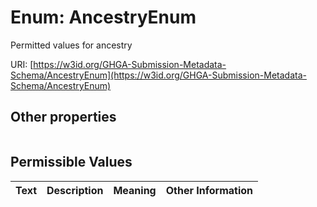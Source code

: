 
# Enum: AncestryEnum


Permitted values for ancestry

URI: [https://w3id.org/GHGA-Submission-Metadata-Schema/AncestryEnum](https://w3id.org/GHGA-Submission-Metadata-Schema/AncestryEnum)


## Other properties

|  |  |  |
| --- | --- | --- |

## Permissible Values

| Text | Description | Meaning | Other Information |
| :--- | :---: | :---: | ---: |

